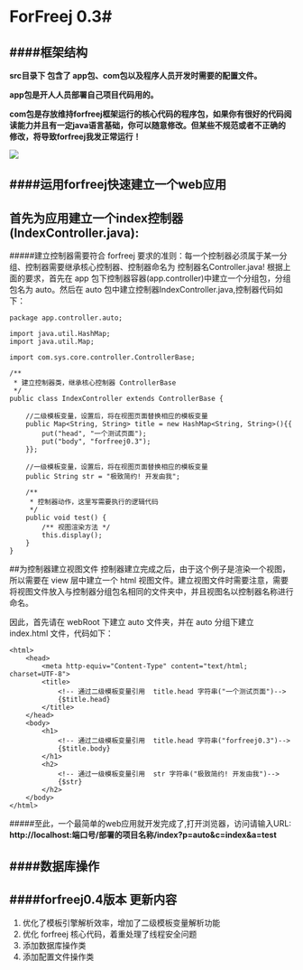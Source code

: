 # ForFreej 0.3#
####框架结构
----
**src目录下 包含了 app包、com包以及程序人员开发时需要的配置文件。**

**app包是开人人员部署自己项目代码用的。**

**com包是存放维持forfreej框架运行的核心代码的程序包，如果你有很好的代码阅读能力并且有一定java语言基础，你可以随意修改。但某些不规范或者不正确的修改，将导致forfreej我发正常运行！**

![](./colortree.png)


####运用forfreej快速建立一个web应用
----
## 首先为应用建立一个index控制器(IndexController.java): ##
#####建立控制器需要符合 forfreej 要求的准则：每一个控制器必须属于某一分组、控制器需要继承核心控制器、控制器命名为 控制器名Controller.java!
根据上面的要求，首先在 app 包下控制器容器(app.controller)中建立一个分组包，分组包名为 auto。然后在 auto 包中建立控制器IndexController.java,控制器代码如下：

    package app.controller.auto;

	import java.util.HashMap;
	import java.util.Map;

	import com.sys.core.controller.ControllerBase;
	
	/**
	 * 建立控制器类，继承核心控制器 ControllerBase
	 */
	public class IndexController extends ControllerBase {
	
		//二级模板变量，设置后，将在视图页面替换相应的模板变量
		public Map<String, String> title = new HashMap<String, String>(){{
			put("head", "一个测试页面");
			put("body", "forfreej0.3");
		}};
	
		//一级模板变量，设置后，将在视图页面替换相应的模板变量
		public String str = "极致简约! 开发由我";
	
		/**
		 * 控制器动作，这里写需要执行的逻辑代码
		 */
		public void test() {
		 	/** 视图渲染方法 */
			this.display();
		}
    }

##为控制器建立视图文件
控制器建立完成之后，由于这个例子是渲染一个视图，所以需要在 view 层中建立一个 html 视图文件。建立视图文件时需要注意，需要将视图文件放入与控制器分组包名相同的文件夹中，并且视图名以控制器名称进行命名。

因此，首先请在 webRoot 下建立 auto 文件夹，并在 auto 分组下建立 index.html 文件，代码如下：

    <html>
		<head>
			<meta http-equiv="Content-Type" content="text/html; charset=UTF-8">
			<title>
				<!-- 通过二级模板变量引用  title.head 字符串("一个测试页面")-->
				{$title.head}
			</title> 
		</head>
		<body>
			<h1>
				<!-- 通过二级模板变量引用  title.head 字符串("forfreej0.3")-->
				{$title.body}
			</h1>
			<h2>
				<!-- 通过一级模板变量引用  str 字符串("极致简约! 开发由我")-->
				{$str}
			</h2>
		</body>
	</html>
    

#####至此，一个最简单的web应用就开发完成了,打开浏览器，访问请输入URL:
**http://localhost:端口号/部署的项目名称/index?p=auto&c=index&a=test**



####数据库操作
----



####forfreej0.4版本 更新内容
----
1. 优化了模板引擎解析效率，增加了二级模板变量解析功能
2. 优化 forfreej 核心代码，着重处理了线程安全问题
3. 添加数据库操作类
4. 添加配置文件操作类